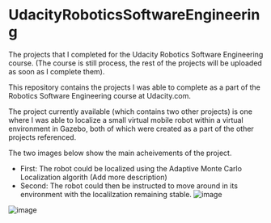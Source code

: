 # UdacityRoboticsSoftwareEngineering
The projects that I completed for the Udacity Robotics Software Engineering course.
(The course is still process, the rest of the projects will be uploaded as soon as I complete them).

This repository contains the projects I was able to complete as a part of the Robotics Software Engineering course at Udacity.com.

The project currently available (which contains two other projects) is one where I was able to localize a small virtual mobile robot
within a virtual environment in Gazebo, both of which were created as a part of the other projects referenced.

The two images below show the main acheivements of the project.
- First:  The robot could be localized using the Adaptive Monte Carlo Localization algorith (Add more description)  
- Second: The robot could then be instructed to move around in its environment with the localilzation remaining stable. 
![image](https://user-images.githubusercontent.com/50437257/190842097-f63425a2-63d4-4ba0-8916-79061dd8e8d9.png)

![image](https://user-images.githubusercontent.com/50437257/190842002-224c5b63-88b5-45e1-8785-7b19d471df53.png)
